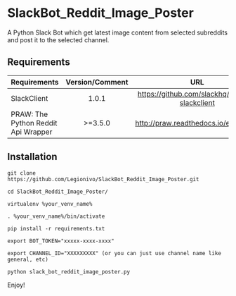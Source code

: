 # SlackBot_Reddit_Image_Poster
A Python Slack Bot which get latest image content from selected subreddits and post it to the selected channel.


Requirements
------------

| Requirements                        | Version/Comment |  URL                                          |
| ----------------------------------- |:---------------:|:---------------------------------------------:|
| SlackClient                         | 1.0.1           | https://github.com/slackhq/python-slackclient |
| PRAW: The Python Reddit Api Wrapper | >=3.5.0         | http://praw.readthedocs.io/en/stable/         |


Installation
------------
```
git clone https://github.com/Legionivo/SlackBot_Reddit_Image_Poster.git

cd SlackBot_Reddit_Image_Poster/

virtualenv %your_venv_name%

. %your_venv_name%/bin/activate

pip install -r requirements.txt 

export BOT_TOKEN="xxxxx-xxxx-xxxx"

export CHANNEL_ID="XXXXXXXXX" (or you can just use channel name like general, etc)

python slack_bot_reddit_image_poster.py

 ```
 Enjoy!
